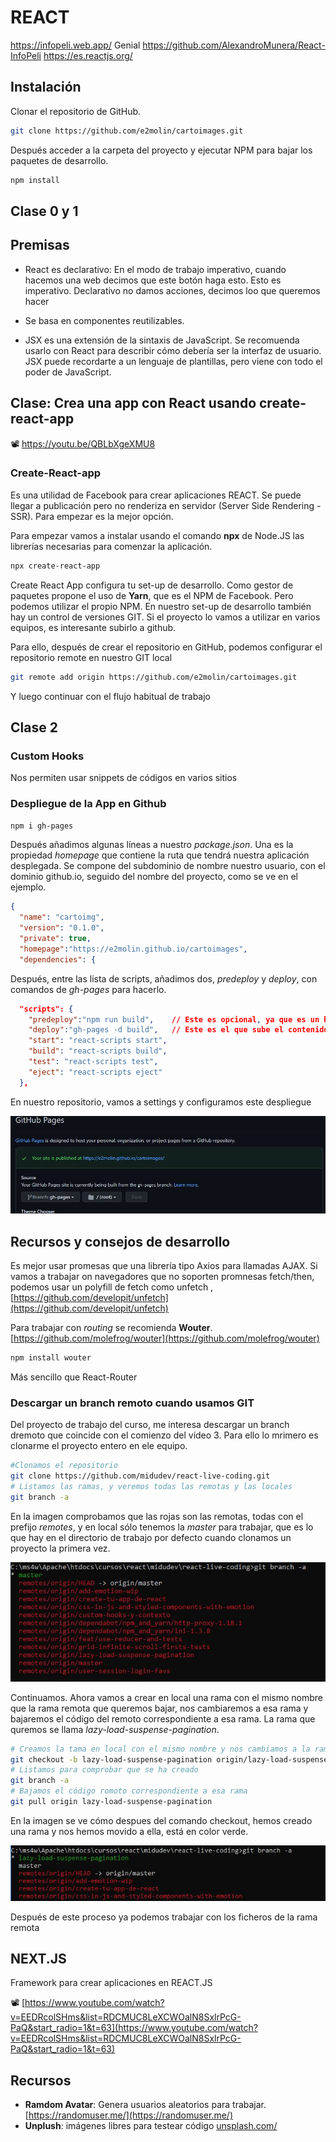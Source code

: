 # REACT
https://infopeli.web.app/ Genial https://github.com/AlexandroMunera/React-InfoPeli
https://es.reactjs.org/

## Instalación

Clonar el repositorio de GitHub. 

```bash
git clone https://github.com/e2molin/cartoimages.git
```

Después acceder a la carpeta del proyecto y ejecutar NPM para bajar los paquetes de desarrollo.

```bash
npm install
```

## Clase 0 y 1


## Premisas

*  React es declarativo: En el modo de trabajo imperativo, cuando hacemos una web decimos que este botón haga esto. Esto es imperativo. Declarativo no damos acciones, decimos loo que queremos hacer

* Se basa en componentes reutilizables.

* JSX es una extensión de la sintaxis de JavaScript. Se recomuenda usarlo con React para describir cómo debería ser la interfaz de usuario. JSX puede recordarte a un lenguaje de plantillas, pero viene con todo el poder de JavaScript.


## Clase: Crea una app con React usando create-react-app

📽 https://youtu.be/QBLbXgeXMU8

### Create-React-app

Es una utilidad de Facebook para crear aplicaciones REACT. Se puede llegar a publicación pero no renderiza en servidor (Server Side Rendering - SSR). Para empezar es la mejor opción.

Para empezar vamos a instalar usando el comando **npx** de Node.JS las librerías necesarias para comenzar la aplicación.

```bash
npx create-react-app
```

Create React App configura tu set-up de desarrollo. Como gestor de paquetes propone el uso de **Yarn**, que es el NPM de Facebook. Pero podemos utilizar el propio NPM. En nuestro set-up de desarrollo también hay un control de versiones GIT. Si el proyecto lo vamos a utilizar en varios equipos, es interesante subirlo a github.

Para ello, después de crear el repositorio en GitHub, podemos configurar el repositorio remote en nuestro GIT local

```bash
git remote add origin https://github.com/e2molin/cartoimages.git
```

Y luego continuar con el flujo habitual de trabajo

## Clase 2

### Custom Hooks

Nos permiten usar snippets de códigos en varios sitios





### Despliegue de la App en Github

```bash
npm i gh-pages
```

Después añadimos algunas líneas a nuestro *package.json*. Una es la propiedad *homepage* que contiene la ruta que tendrá nuestra aplicación desplegada. Se compone del subdominio de nombre nuestro usuario, con el dominio github.io, seguido del nombre del proyecto, como se ve en el ejemplo.

```json
{
  "name": "cartoimg",
  "version": "0.1.0",
  "private": true,
  "homepage":"https://e2molin.github.io/cartoimages",
  "dependencies": {
```

Después, entre las lista de scripts, añadimos dos, *predeploy* y *deploy*, con comandos de *gh-pages* para hacerlo.

```json
  "scripts": {
    "predeploy":"npm run build",    // Este es opcional, ya que es un build mondo y lirondo
    "deploy":"gh-pages -d build",   // Este es el que sube el contenido de la carpeta a github.io
    "start": "react-scripts start",
    "build": "react-scripts build",
    "test": "react-scripts test",
    "eject": "react-scripts eject"
  },
```
En nuestro repositorio, vamos a settings y configuramos este despliegue

![](img/ghpages-config.jpg)



## Recursos y consejos de desarrollo

Es mejor usar promesas que una librería tipo Axios para llamadas AJAX. Si vamos a trabajar on navegadores que no soporten promnesas fetch/then, podemos usar un polyfill de fetch como unfetch , [https://github.com/developit/unfetch](https://github.com/developit/unfetch)

Para trabajar con *routing* se recomienda **Wouter**.
[https://github.com/molefrog/wouter](https://github.com/molefrog/wouter)

```bash
npm install wouter
```
Más sencillo que React-Router


### Descargar un branch remoto cuando usamos GIT

Del proyecto de trabajo del curso, me interesa descargar un branch dremoto que coincide con el comienzo del vídeo 3. Para ello lo mrimero es clonarme el proyecto entero en ele equipo.

```bash
#Clonamos el repositorio
git clone https://github.com/midudev/react-live-coding.git
# Listamos las ramas, y veremos todas las remotas y las locales
git branch -a
```
En la imagen comprobamos que las rojas son las remotas, todas con el prefijo *remotes*, y en local sólo tenemos la *master* para trabajar, que es lo que hay en el directorio de trabajo por defecto cuando clonamos un proyecto la primera vez.

![](img/screen-git-branch1.jpg)

Continuamos. Ahora vamos a crear en local una rama con el mismo nombre que la rama remota que queremos bajar, nos cambiaremos a esa rama y bajaremos el código del remoto correspondiente a esa rama. La rama que quremos se llama *lazy-load-suspense-pagination*.

```bash
# Creamos la tama en local con el mismo nombre y nos cambiamos a la rama
git checkout -b lazy-load-suspense-pagination origin/lazy-load-suspense-pagination
# Listamos para comprobar que se ha creado
git branch -a
# Bajamos el código romoto correspondiente a esa rama
git pull origin lazy-load-suspense-pagination
```
En la imagen se ve cómo despues del comando checkout, hemos creado una rama y nos hemos movido a ella, está en color verde.

![](img/screen-git-branch2.jpg)

Después de este proceso ya podemos trabajar con los ficheros de la rama remota


## NEXT.JS

Framework para crear aplicaciones en REACT.JS

📽 [https://www.youtube.com/watch?v=EEDRcolSHms&list=RDCMUC8LeXCWOalN8SxlrPcG-PaQ&start_radio=1&t=63](https://www.youtube.com/watch?v=EEDRcolSHms&list=RDCMUC8LeXCWOalN8SxlrPcG-PaQ&start_radio=1&t=63)

## Recursos

* **Ramdom Avatar**: Genera usuarios aleatorios para trabajar. [https://randomuser.me/](https://randomuser.me/)
* **Unplush**: imágenes libres para testear código [unsplash.com/](https://unsplash.com/)